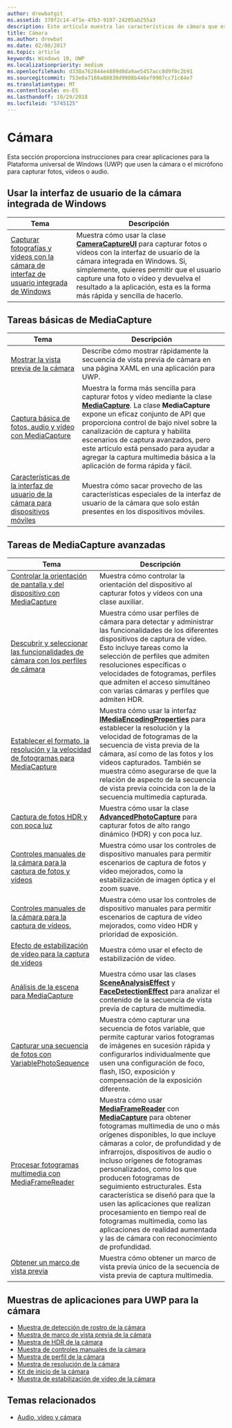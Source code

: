 ```yaml
---
author: drewbatgit
ms.assetid: 370f2c14-4f1e-47b3-9197-24205ab255a3
description: Este artículo muestra las características de cámara que están disponibles para aplicaciones para UWP, así como los vínculos a los artículos de procedimientos que muestran cómo usarlos.
title: Cámara
ms.author: drewbat
ms.date: 02/08/2017
ms.topic: article
keywords: Windows 10, UWP
ms.localizationpriority: medium
ms.openlocfilehash: d330a762844e4889d0da9ae5457acc8d9f0c2b91
ms.sourcegitcommit: 753e0a7160a88830d9908b446ef0907cc71c64e7
ms.translationtype: MT
ms.contentlocale: es-ES
ms.lasthandoff: 10/29/2018
ms.locfileid: "5745125"
---
```

# <a name="camera"></a>Cámara

Esta sección proporciona instrucciones para crear aplicaciones para la Plataforma universal de Windows (UWP) que usen la cámara o el micrófono para capturar fotos, vídeos o audio.

## <a name="use-the-windows-built-in-camera-ui"></a>Usar la interfaz de usuario de la cámara integrada de Windows

| Tema | Descripción |
|---------------------------------------------------------------------------------------------------|------------------------------------------------------------------------------------------------------------------------------------------------------------------------------------------------------------------------------------------------------------------------------------------------|
| [Capturar fotografías y vídeos con la cámara de interfaz de usuario integrada de Windows](capture-photos-and-video-with-cameracaptureui.md) | Muestra cómo usar la clase [**CameraCaptureUI**](https://msdn.microsoft.com/library/windows/apps/Windows.Media.Capture.CameraCaptureUI) para capturar fotos o vídeos con la interfaz de usuario de la cámara integrada en Windows. Si, simplemente, quieres permitir que el usuario capture una foto o vídeo y devuelva el resultado a la aplicación, esta es la forma más rápida y sencilla de hacerlo.  |

## <a name="basic-mediacapture-tasks"></a>Tareas básicas de MediaCapture

| Tema | Descripción |
|---------------------------------------------------------------------------------------------------|------------------------------------------------------------------------------------------------------------------------------------------------------------------------------------------------------------------------------------------------------------------------------------------------|
| [Mostrar la vista previa de la cámara](simple-camera-preview-access.md) | Describe cómo mostrar rápidamente la secuencia de vista previa de cámara en una página XAML en una aplicación para UWP. |
| [Captura básica de fotos, audio y vídeo con MediaCapture](basic-photo-video-and-audio-capture-with-MediaCapture.md) | Muestra la forma más sencilla para capturar fotos y vídeo mediante la clase [**MediaCapture**](https://msdn.microsoft.com/library/windows/apps/Windows.Media.Capture.MediaCapture). La clase **MediaCapture** expone un eficaz conjunto de API que proporciona control de bajo nivel sobre la canalización de captura y habilita escenarios de captura avanzados, pero este artículo está pensado para ayudar a agregar la captura multimedia básica a la aplicación de forma rápida y fácil. |
| [Características de la interfaz de usuario de la cámara para dispositivos móviles](camera-ui-features-for-mobile-devices.md) | Muestra cómo sacar provecho de las características especiales de la interfaz de usuario de la cámara que solo están presentes en los dispositivos móviles.  |
                                                                                                               
## <a name="advanced-mediacapture-tasks"></a>Tareas de MediaCapture avanzadas   
                                                                                                               
| Tema                                                                                             | Descripción                                                                                                                                                                                                                                                                                    |
|---------------------------------------------------------------------------------------------------|------------------------------------------------------------------------------------------------------------------------------------------------------------------------------------------------------------------------------------------------------------------------------------------------|
| [Controlar la orientación de pantalla y del dispositivo con MediaCapture](handle-device-orientation-with-mediacapture.md) | Muestra cómo controlar la orientación del dispositivo al capturar fotos y vídeos con una clase auxiliar. | 
| [Descubrir y seleccionar las funcionalidades de cámara con los perfiles de cámara](camera-profiles.md) | Muestra cómo usar perfiles de cámara para detectar y administrar las funcionalidades de los diferentes dispositivos de captura de vídeo. Esto incluye tareas como la selección de perfiles que admiten resoluciones específicas o velocidades de fotogramas, perfiles que admiten el acceso simultáneo con varias cámaras y perfiles que admiten HDR. |
| [Establecer el formato, la resolución y la velocidad de fotogramas para MediaCapture](set-media-encoding-properties.md) | Muestra cómo usar la interfaz [**IMediaEncodingProperties**](https://msdn.microsoft.com/library/windows/apps/hh701011) para establecer la resolución y la velocidad de fotogramas de la secuencia de vista previa de la cámara, así como de las fotos y los vídeos capturados. También se muestra cómo asegurarse de que la relación de aspecto de la secuencia de vista previa coincida con la de la secuencia multimedia capturada. |
| [Captura de fotos HDR y con poca luz](high-dynamic-range-hdr-photo-capture.md) | Muestra cómo usar la clase [**AdvancedPhotoCapture**](https://msdn.microsoft.com/library/windows/apps/Windows.Media.Capture.AdvancedPhotoCapture) para capturar fotos de alto rango dinámico (HDR) y con poca luz. |
| [Controles manuales de la cámara para la captura de fotos y vídeos](capture-device-controls-for-photo-and-video-capture.md) | Muestra cómo usar los controles de dispositivo manuales para permitir escenarios de captura de fotos y vídeo mejorados, como la estabilización de imagen óptica y el zoom suave. |
| [Controles manuales de la cámara para la captura de vídeos.](capture-device-controls-for-video-capture.md) | Muestra cómo usar los controles de dispositivo manuales para permitir escenarios de captura de vídeo mejorados, como vídeo HDR y prioridad de exposición.  |
| [Efecto de estabilización de vídeo para la captura de vídeos](effects-for-video-capture.md) | Muestra cómo usar el efecto de estabilización de vídeo.  |
| [Análisis de la escena para MediaCapture](scene-analysis-for-media-capture.md) | Muestra cómo usar las clases [**SceneAnalysisEffect**](https://msdn.microsoft.com/library/windows/apps/Windows.Media.Core.SceneAnalysisEffect) y [**FaceDetectionEffect**](https://msdn.microsoft.com/library/windows/apps/Windows.Media.Core.FaceDetectionEffect) para analizar el contenido de la secuencia de vista previa de captura de multimedia.  |
| [Capturar una secuencia de fotos con VariablePhotoSequence](variable-photo-sequence.md) | Muestra cómo capturar una secuencia de fotos variable, que permite capturar varios fotogramas de imágenes en sucesión rápida y configurarlos individualmente que usen una configuración de foco, flash, ISO, exposición y compensación de la exposición diferente.  |
| [Procesar fotogramas multimedia con MediaFrameReader](process-media-frames-with-mediaframereader.md) | Muestra cómo usar [**MediaFrameReader**](https://msdn.microsoft.com/library/windows/apps/Windows.Media.Capture.Frames.MediaFrameReader) con [**MediaCapture**](https://msdn.microsoft.com/library/windows/apps/Windows.Media.Capture.MediaCapture) para obtener fotogramas multimedia de uno o más orígenes disponibles, lo que incluye cámaras a color, de profundidad y de infrarrojos, dispositivos de audio o incluso orígenes de fotogramas personalizados, como los que producen fotogramas de seguimiento estructurales. Esta característica se diseñó para que la usen las aplicaciones que realizan procesamiento en tiempo real de fotogramas multimedia, como las aplicaciones de realidad aumentada y las de cámara con reconocimiento de profundidad.  |
| [Obtener un marco de vista previa](get-a-preview-frame.md) | Muestra cómo obtener un marco de vista previa único de la secuencia de vista previa de captura multimedia.  |                                                                                                   


## <a name="uwp-app-samples-for-camera"></a>Muestras de aplicaciones para UWP para la cámara

* [Muestra de detección de rostro de la cámara](http://go.microsoft.com/fwlink/p/?LinkID=619486&clcid=0x409)
* [Muestra de marco de vista previa de la cámara](http://go.microsoft.com/fwlink/p/?LinkID=620516&clcid=0x409)
* [Muestra de HDR de la cámara](http://go.microsoft.com/fwlink/p/?LinkID=620517&clcid=0x409)
* [Muestra de controles manuales de la cámara](http://go.microsoft.com/fwlink/p/?LinkID=627611&clcid=0x409)
* [Muestra de perfil de la cámara](http://go.microsoft.com/fwlink/p/?LinkID=620518&clcid=0x409)
* [Muestra de resolución de la cámara](http://go.microsoft.com/fwlink/p/?LinkID=624252&clcid=0x409)
* [Kit de inicio de la cámara](http://go.microsoft.com/fwlink/p/?LinkID=619479&clcid=0x409)
* [Muestra de estabilización de vídeo de la cámara](http://go.microsoft.com/fwlink/p/?LinkID=620519&clcid=0x409)

## <a name="related-topics"></a>Temas relacionados

* [Audio, vídeo y cámara](index.md)
 

 





